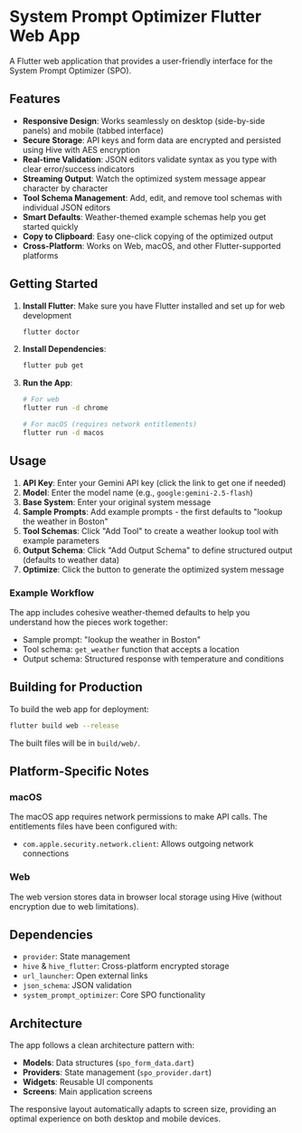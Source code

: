 # System Prompt Optimizer Flutter Web App

A Flutter web application that provides a user-friendly interface for the System Prompt Optimizer (SPO).

## Features

- **Responsive Design**: Works seamlessly on desktop (side-by-side panels) and mobile (tabbed interface)
- **Secure Storage**: API keys and form data are encrypted and persisted using Hive with AES encryption
- **Real-time Validation**: JSON editors validate syntax as you type with clear error/success indicators
- **Streaming Output**: Watch the optimized system message appear character by character
- **Tool Schema Management**: Add, edit, and remove tool schemas with individual JSON editors
- **Smart Defaults**: Weather-themed example schemas help you get started quickly
- **Copy to Clipboard**: Easy one-click copying of the optimized output
- **Cross-Platform**: Works on Web, macOS, and other Flutter-supported platforms

## Getting Started

1. **Install Flutter**: Make sure you have Flutter installed and set up for web development
   ```bash
   flutter doctor
   ```

2. **Install Dependencies**:
   ```bash
   flutter pub get
   ```

3. **Run the App**:
   ```bash
   # For web
   flutter run -d chrome
   
   # For macOS (requires network entitlements)
   flutter run -d macos
   ```

## Usage

1. **API Key**: Enter your Gemini API key (click the link to get one if needed)
2. **Model**: Enter the model name (e.g., `google:gemini-2.5-flash`)
3. **Base System**: Enter your original system message
4. **Sample Prompts**: Add example prompts - the first defaults to "lookup the weather in Boston"
5. **Tool Schemas**: Click "Add Tool" to create a weather lookup tool with example parameters
6. **Output Schema**: Click "Add Output Schema" to define structured output (defaults to weather data)
7. **Optimize**: Click the button to generate the optimized system message

### Example Workflow
The app includes cohesive weather-themed defaults to help you understand how the pieces work together:
- Sample prompt: "lookup the weather in Boston"
- Tool schema: `get_weather` function that accepts a location
- Output schema: Structured response with temperature and conditions

## Building for Production

To build the web app for deployment:

```bash
flutter build web --release
```

The built files will be in `build/web/`.

## Platform-Specific Notes

### macOS
The macOS app requires network permissions to make API calls. The entitlements files have been configured with:
- `com.apple.security.network.client`: Allows outgoing network connections

### Web
The web version stores data in browser local storage using Hive (without encryption due to web limitations).

## Dependencies

- `provider`: State management
- `hive` & `hive_flutter`: Cross-platform encrypted storage
- `url_launcher`: Open external links
- `json_schema`: JSON validation
- `system_prompt_optimizer`: Core SPO functionality

## Architecture

The app follows a clean architecture pattern with:
- **Models**: Data structures (`spo_form_data.dart`)
- **Providers**: State management (`spo_provider.dart`)
- **Widgets**: Reusable UI components
- **Screens**: Main application screens

The responsive layout automatically adapts to screen size, providing an optimal experience on both desktop and mobile devices.
